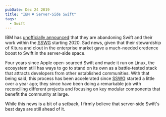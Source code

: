 ```yaml
---
pubDate: Dec 24 2019
title: "IBM 💔 Server-Side Swift"
tags:
  - Swift
---
```


IBM has [unofficially
announced](https://forums.swift.org/t/december-12th-2019/31735) that they are
abandoning Swift and their work within the <abbr title="Swift Server Work
Group">SSWG</abbr> starting 2020. Sad news, given that their stewardship of
Kitura and clout in the enterprise market gave a much-needed credence boost to
Swift in the server-side space.

Four years since Apple open-sourced Swift and made it run on Linux, the
ecosystem still has ways to go to stand on its own as a battle-tested stack that
attracts developers from other established communities. With that being said,
this process has been accelerated since <abbr title="Swift Server Work
Group">SSWG</abbr> started a little over a year ago; they since have been doing
a remarkable job with reconciling different projects and focusing on key modular
components that benefit the community at large.

While this news is a bit of a setback, I firmly believe that server-side Swift's
best days are still ahead of it.
